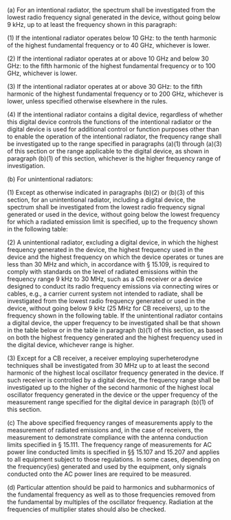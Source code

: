 (a) For an intentional radiator, the spectrum shall be investigated from the lowest radio frequency signal generated in the device, without going below 9 kHz, up to at least the frequency shown in this paragraph:

(1) If the intentional radiator operates below 10 GHz: to the tenth harmonic of the highest fundamental frequency or to 40 GHz, whichever is lower.

(2) If the intentional radiator operates at or above 10 GHz and below 30 GHz: to the fifth harmonic of the highest fundamental frequency or to 100 GHz, whichever is lower.

(3) If the intentional radiator operates at or above 30 GHz: to the fifth harmonic of the highest fundamental frequency or to 200 GHz, whichever is lower, unless specified otherwise elsewhere in the rules.

(4) If the intentional radiator contains a digital device, regardless of whether this digital device controls the functions of the intentional radiator or the digital device is used for additional control or function purposes other than to enable the operation of the intentional radiator, the frequency range shall be investigated up to the range specified in paragraphs (a)(1) through (a)(3) of this section or the range applicable to the digital device, as shown in paragraph (b)(1) of this section, whichever is the higher frequency range of investigation.

(b) For unintentional radiators:

(1) Except as otherwise indicated in paragraphs (b)(2) or (b)(3) of this section, for an unintentional radiator, including a digital device, the spectrum shall be investigated from the lowest radio frequency signal generated or used in the device, without going below the lowest frequency for which a radiated emission limit is specified, up to the frequency shown in the following table:

(2) A unintentional radiator, excluding a digital device, in which the highest frequency generated in the device, the highest frequency used in the device and the highest frequency on which the device operates or tunes are less than 30 MHz and which, in accordance with § 15.109, is required to comply with standards on the level of radiated emissions within the frequency range 9 kHz to 30 MHz, such as a CB receiver or a device designed to conduct its radio frequency emissions via connecting wires or cables, e.g., a carrier current system not intended to radiate, shall be investigated from the lowest radio frequency generated or used in the device, without going below 9 kHz (25 MHz for CB receivers), up to the frequency shown in the following table. If the unintentional radiator contains a digital device, the upper frequency to be investigated shall be that shown in the table below or in the table in paragraph (b)(1) of this section, as based on both the highest frequency generated and the highest frequency used in the digital device, whichever range is higher.
                                    

(3) Except for a CB receiver, a receiver employing superheterodyne techniques shall be investigated from 30 MHz up to at least the second harmonic of the highest local oscillator frequency generated in the device. If such receiver is controlled by a digital device, the frequency range shall be investigated up to the higher of the second harmonic of the highest local oscillator frequency generated in the device or the upper frequency of the measurement range specified for the digital device in paragraph (b)(1) of this section.

(c) The above specified frequency ranges of measurements apply to the measurement of radiated emissions and, in the case of receivers, the measurement to demonstrate compliance with the antenna conduction limits specified in § 15.111. The frequency range of measurements for AC power line conducted limits is specified in §§ 15.107 and 15.207 and applies to all equipment subject to those regulations. In some cases, depending on the frequency(ies) generated and used by the equipment, only signals conducted onto the AC power lines are required to be measured.

(d) Particular attention should be paid to harmonics and subharmonics of the fundamental frequency as well as to those frequencies removed from the fundamental by multiples of the oscillator frequency. Radiation at the frequencies of multiplier states should also be checked.

